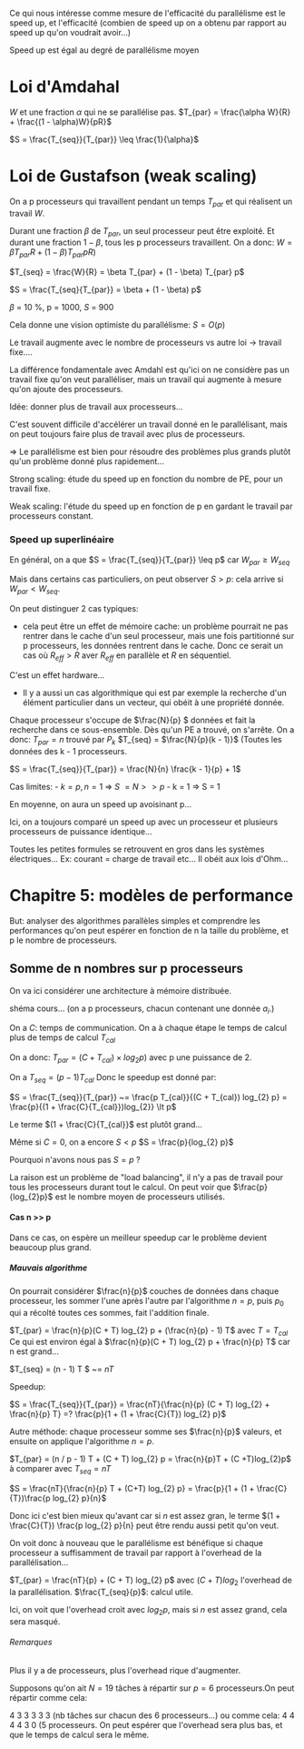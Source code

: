 Ce qui nous intéresse comme mesure de l'efficacité du parallélisme est le speed up, et l'efficacité (combien de speed up on a obtenu par rapport au speed up qu'on voudrait avoir...)

Speed up est égal au degré de parallélisme moyen



# Loi d'Amdahal

$W$ et une fraction $\alpha$ qui ne se parallélise pas.
$T_{par} = \frac{\alpha W}{R} + \frac{(1 - \alpha)W}{pR}$

$S = \frac{T_{seq}}{T_{par}} \leq \frac{1}{\alpha}$


# Loi de Gustafson (weak scaling)

On a p processeurs qui travaillent pendant un temps $T_{par}$ et qui réalisent un travail $W$.

Durant une fraction $\beta$ de $T_{par}$, un seul processeur peut être exploité.
Et durant une fraction $1 - \beta$, tous les p processeurs travaillent. On a donc:
$W = \beta T_{par} R + (1-\beta) T_{par} p R)$

$T_{seq} = \frac{W}{R} = \beta T_{par} + (1 - \beta) T_{par} p$

$S = \frac{T_{seq}{T_{par}} = \beta + (1 - \beta) p$

$\beta$ = 10 %, p = 1000, $S$ = 900

Cela donne une vision optimiste du parallélisme: $S = O(p)$

Le travail augmente avec le nombre de processeurs vs autre loi -> travail fixe....

La différence fondamentale avec Amdahl est qu'ici on ne considère pas un travail fixe qu'on veut paralléliser, mais un travail qui augmente à mesure qu'on ajoute des processeurs.

Idée: donner plus de travail aux processeurs...

C'est souvent difficile d'accélérer un travail donné en le parallélisant, mais on peut toujours faire plus de travail avec plus de processeurs.

=> Le parallélisme est bien pour résoudre des problèmes plus grands plutôt qu'un problème donné plus rapidement...

Strong scaling: étude du speed up en fonction du nombre de PE, pour un travail fixe.

Weak scaling: l'étude du speed up en fonction de p en gardant le travail par processeurs constant.

### Speed up superlinéaire

En général, on a que $S = \frac{T_{seq}}{T_{par}} \leq p$ car $W_{par} \geq W_{seq}$

Mais dans certains cas particuliers, on peut observer $S \gt p$: cela arrive si $W_{par} \lt W_{seq}$.

On peut distinguer 2 cas typiques: 
- cela peut être un effet de mémoire cache: un problème pourrait ne pas rentrer dans le cache d'un seul processeur, mais une fois partitionné sur p processeurs, les données rentrent dans le cache.
Donc ce serait un cas où $R_{eff} \gt R$ aver $R_{eff}$ en parallèle et $R$ en séquentiel.

C'est un effet hardware...

- Il y a aussi un cas algorithmique qui est par exemple la recherche d'un élément particulier dans un vecteur, qui obéit à une propriété donnée.

Chaque processeur s'occupe de $\frac{N}{p} $ données et fait la recherche dans ce sous-ensemble. Dès qu'un PE a trouvé, on s'arrête. On a donc:
$T_{par} = n$ trouvé par $P_{k}$
$T_{seq} = $\frac{N}{p}(k - 1)}$ (Toutes les données des k - 1 processeurs.

$S = \frac{T_{seq}}{T_{par}} = \frac{N}{n} \frac{k - 1}{p} + 1$

Cas limites:
    - $k = p, n = 1$ => $S ~= N >> p$
    - k = 1 => S = 1

En moyenne, on aura un speed up avoisinant p...

Ici, on a toujours comparé un speed up avec un processeur et plusieurs processeurs de puissance identique...

Toutes les petites formules se retrouvent en gros dans les systèmes électriques... Ex: courant = charge de travail etc... Il obéit aux lois d'Ohm...


# Chapitre 5: modèles de performance

But: analyser des algorithmes parallèles simples et comprendre les performances qu'on peut espérer en fonction de n la taille du problème, et p le nombre de processeurs.

## Somme de n nombres sur p processeurs

On va ici considérer une architecture à mémoire distribuée.

shéma cours... (on a p processeurs, chacun contenant une donnée $a_{i}$.)

On a $C$: temps de communication. On a à chaque étape le temps de calcul plus de temps de calcul $T_{cal}$

On a donc: $T_{par} = (C + T_{cal}) \times log_{2} p)$ avec p une puissance de 2.

On a $T_{seq} = (p - 1) T_{cal}$
Donc le speedup est donné par:

$S = \frac{T_{seq}}{T_{par}} ~= \frac{p T_{cal}}{(C + T_{cal}) log_{2} p} = \frac{p}{(1 + \frac{C}{T_{cal}})log_{2}} \lt p$

Le terme $(1 + \frac{C}{T_{cal}}$ est plutôt grand...

Même si $C = 0$, on a encore $S \lt p$ $S = \frac{p}{log_{2} p}$

Pourquoi n'avons nous pas $S = p$ ?

La raison est un problème de "load balancing", il n'y a pas de travail pour tous les processeurs durant tout le calcul.
On peut voir que $\frac{p}{log_{2}p}$ est le nombre moyen de processeurs utilisés.

#### Cas n >> p

Dans ce cas, on espère un meilleur speedup car le problème devient beaucoup plus grand.


##### Mauvais algorithme

On pourrait considérer $\frac{n}{p}$ couches de données dans chaque processeur, les sommer l'une après l'autre par l'algorithme $n = p$, puis $p_{0}$ qui a récolté toutes ces sommes, fait l'addition finale.

$T_{par} = \frac{n}{p}(C + T) log_{2} p + (\frac{n}{p} - 1) T$ avec $T = T_{cal}$
Ce qui est environ égal à $\frac{n}{p}(C + T) log_{2} p + \frac{n}{p} T$ car n est grand...

$T_{seq} = (n - 1) T $ ~= $n T$

Speedup:

$S = \frac{T_{seq}}{T_{par}} = \frac{nT}{\frac{n}{p} (C + T) log_{2} + \frac{n}{p} T} =? \frac{p}{1 + (1 + \frac{C}{T}) log_{2} p}$


Autre méthode: chaque processeur somme ses $\frac{n}{p}$ valeurs, et ensuite on applique l'algorithme $n = p$.

$T_{par} = (n / p - 1) T + (C + T) log_{2} p = \frac{n}{p}T + (C +T)log_{2}p$
à comparer avec $T_{seq} = nT$

$S = \frac{nT}{\frac{n}{p} T + (C+T) log_{2} p} = \frac{p}{1 + (1 + \frac{C}{T})\frac{p log_{2} p}{n}$

Donc ici c'est bien mieux qu'avant car si $n$ est assez gran, le terme $(1 + \frac{C}{T}) \frac{p log_{2} p}{n} peut être rendu aussi petit qu'on veut.

On voit donc à nouveau que le parallélisme est bénéfique si chaque processeur a suffisamment de travail par rapport à l'overhead de la parallélisation...

$T_{par} = \frac{nT}{p} + (C + T) log_{2} p$ avec $(C + T) log_{2}$ l'overhead de la parallélisation.
$\frac{T_{seq}{p}$: calcul utile.

Ici, on voit que l'overhead croìt avec $log_{2} p$, mais si $n$ est assez grand, cela sera masqué.

###### Remarques

Plus il y a de processeurs, plus l'overhead rique d'augmenter.

Supposons qu'on ait $N = 19$ tâches à répartir sur $p = 6$ processeurs.On peut répartir comme cela:

4 3 3 3 3 3 (nb tâches sur chacun des 6 processeurs...) ou comme cela: 4 4 4 4 3 0 (5 processeurs. On peut espérer que l'overhead sera plus bas, et que le temps de calcul sera le même.
